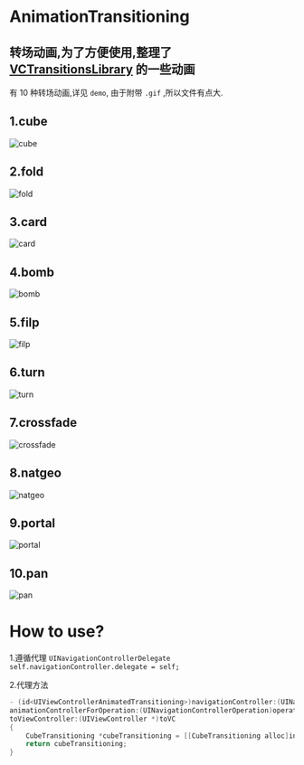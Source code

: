 # AnimationTransitioning
## 转场动画,为了方便使用,整理了 [VCTransitionsLibrary](https://github.com/ColinEberhardt/VCTransitionsLibrary) 的一些动画
有 10 种转场动画,详见 `demo`, 由于附带 `.gif` ,所以文件有点大.
## 1.cube 
<img src="Sasuke/Gif/cube.gif" alt="cube">

## 2.fold 
<img src="Sasuke/Gif/fold.gif" alt="fold">

## 3.card
<img src="Sasuke/Gif/card.gif" alt="card">

## 4.bomb
<img src="Sasuke/Gif/bomb.gif" alt="bomb">

## 5.filp
<img src="Sasuke/Gif/filp.gif" alt="filp">

## 6.turn
<img src="Sasuke/Gif/turn.gif" alt="turn">

## 7.crossfade
<img src="Sasuke/Gif/crossfade.gif" alt="crossfade">

## 8.natgeo
<img src="Sasuke/Gif/natgeo.gif" alt="natgeo">

## 9.portal
<img src="Sasuke/Gif/portal.gif" alt="portal">

## 10.pan
<img src="Sasuke/Gif/pan.gif" alt="pan">

# How to use?
1.遵循代理 `UINavigationControllerDelegate` </br>
  `self.navigationController.delegate = self;` </br>
  
2.代理方法 
```Objective-c
- (id<UIViewControllerAnimatedTransitioning>)navigationController:(UINavigationController *)navigationController 
animationControllerForOperation:(UINavigationControllerOperation)operation fromViewController:(UIViewController *)fromVC 
toViewController:(UIViewController *)toVC
{
	CubeTransitioning *cubeTransitioning = [[CubeTransitioning alloc]init];
    return cubeTransitioning;
}
```
